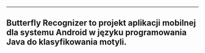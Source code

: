-------------------------------------------------------------------------------------------------------------------------------
Butterfly Recognizer to projekt aplikacji mobilnej dla systemu Android w języku programowania Java do klasyfikowania motyli.
-------------------------------------------------------------------------------------------------------------------------------
